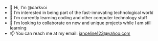 - 👋 Hi, I’m @darkvoi
- 👀 I’m interested in being part of the fast-innovating technological world
- 🌱 I’m currently learning coding and other computer technology stuff
- 💞️ I’m looking to collaborate on new and unique projects while I am still learning
- 📫 You can reach me at my email: janceline123@yahoo.com

<!---
darkvoi/darkvoi is a ✨ special ✨ repository because its `README.md` (this file) appears on your GitHub profile.
You can click the Preview link to take a look at your changes.
--->
